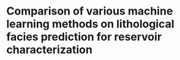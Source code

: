# Comparison of various machine learning methods on lithological facies prediction for reservoir characterization
